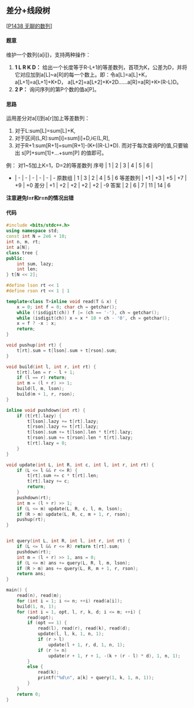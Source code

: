 ## 差分+线段树
[[P1438 无聊的数列](https://www.luogu.org/problem/P1438)]
#### 题意
维护一个数列{a[i]}，支持两种操作：
1. **1 L R K D：**
   给出一个长度等于R-L+1的等差数列，首项为K，公差为D，并将它对应加到a[L]~a[R]的每一个数上。即：令a[L]=a[L]+K，a[L+1]=a[L+1]+K+D，
a[L+2]=a[L+2]+K+2D……a[R]=a[R]+K+(R-L)D。
1. **2 P：**
   询问序列的第P个数的值a[P]。

#### 思路
运用差分对a[l]到a[r]加上等差数列：

1. 对于L:sum[L]=sum[L]+K,
2. 对于区间(L,R]:sum[i]=sum[i]+D,i∈(L,R],
3. 对于R+1:sum[R+1]=sum[R+1]-(K+((R-L)*D).
而对于每次查询P的值,只要输出 s[P]+sum[1]+...+sum[P] 的值即可。

例：
对1~5加上K=1，D=2的等差数列
序号 | 1 | 2 | 3 | 4 | 5 | 6 |
- | - | - | - | - | - | - 
原数组 | 1 | 3 | 2 | 4 | 5 | 6
等差数列 | +1 | +3 | +5 | +7 | +9 | +0
差分 | +1 | +2 | +2 | +2 | +2 | -9
答案 | 2 | 6 | 7 | 11 | 14 | 6

**注意避免l=r和r=n的情况出错**


#### 代码

```cpp
#include <bits/stdc++.h>
using namespace std;
const int N = 2e6 + 10;
int n, m, rt;
int a[N];
class tree {
public:
	int sum, lazy;
	int len;
} t[N << 2];

#define lson rt << 1
#define rson rt << 1 | 1

template<class T>inline void read(T & x) {
	x = 0; int f = 0; char ch = getchar();
	while (!isdigit(ch)) f |= (ch == '-'), ch = getchar();
	while (isdigit(ch)) x = x * 10 + ch - '0', ch = getchar();
	x = f ? -x : x;
	return;
}

void pushup(int rt) {
	t[rt].sum = t[lson].sum + t[rson].sum;
}

void build(int l, int r, int rt) {
	t[rt].len = r - l + 1;
	if (l == r) return;
	int m = (l + r) >> 1;
	build(l, m, lson);
	build(m + 1, r, rson);
}

inline void pushdown(int rt) {
	if (t[rt].lazy) {
		t[lson].lazy += t[rt].lazy;
		t[rson].lazy += t[rt].lazy;
		t[lson].sum += t[lson].len * t[rt].lazy;
		t[rson].sum += t[rson].len * t[rt].lazy;
		t[rt].lazy = 0;
	}
}

void update(int L, int R, int c, int l, int r, int rt) {
	if (L <= l && r <= R) {
		t[rt].sum += c * t[rt].len;
		t[rt].lazy += c;
		return;
	}
	pushdown(rt);
	int m = (l + r) >> 1;
	if (L <= m) update(L, R, c, l, m, lson);
	if (R > m) update(L, R, c, m + 1, r, rson);
	pushup(rt);
}


int query(int L, int R, int l, int r, int rt) {
	if (L <= l && r <= R) return t[rt].sum;
	pushdown(rt);
	int m = (l + r) >> 1, ans = 0;
	if (L <= m) ans += query(L, R, l, m, lson);
	if (R > m) ans += query(L, R, m + 1, r, rson);
	return ans;
}

main() {
	read(n), read(m);
	for (int i = 1; i <= n; ++i) read(a[i]);
	build(1, n, 1);
	for (int i = 1, opt, l, r, k, d; i <= m; ++i) {
		read(opt);
		if (opt == 1) {
			read(l), read(r), read(k), read(d);
			update(l, l, k, 1, n, 1);
			if (r > l) 
				update(l + 1, r, d, 1, n, 1);
			if (r != n) 
				update(r + 1, r + 1, -(k + (r - l) * d), 1, n, 1);
		}
		else {
			read(k);
			printf("%d\n", a[k] + query(1, k, 1, n, 1));
		}
	}
	return 0;
}

```
